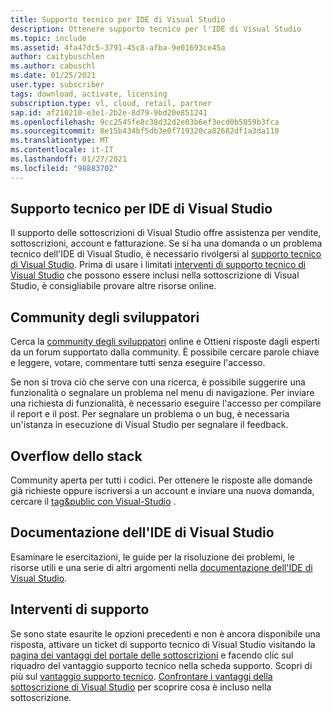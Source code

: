 ```yaml
---
title: Supporto tecnico per IDE di Visual Studio
description: Ottenere supporto tecnico per l'IDE di Visual Studio
ms.topic: include
ms.assetid: 4fa47dc5-3791-45c8-afba-9e01693ce45a
author: caitybuschlen
ms.author: cabuschl
ms.date: 01/25/2021
user.type: subscriber
tags: download, activate, licensing
subscription.type: vl, cloud, retail, partner
sap.id: af210210-e3e1-2b2e-8d79-9bd20e851241
ms.openlocfilehash: 9cc2545fe8c38d32d2e03b6ef3ecd0b5059b3fca
ms.sourcegitcommit: 8e15b434bf5db3e0f719320ca82682df1a3da110
ms.translationtype: MT
ms.contentlocale: it-IT
ms.lasthandoff: 01/27/2021
ms.locfileid: "98883702"
---
```

## <a name="visual-studio-ide-technical-support"></a>Supporto tecnico per IDE di Visual Studio  

Il supporto delle sottoscrizioni di Visual Studio offre assistenza per vendite, sottoscrizioni, account e fatturazione. Se si ha una domanda o un problema tecnico dell'IDE di Visual Studio, è necessario rivolgersi al [supporto tecnico di Visual Studio](https://visualstudio.microsoft.com/vs/support/). Prima di usare i limitati [interventi di supporto tecnico di Visual Studio](https://docs.microsoft.com/visualstudio/subscriptions/vs-tech-support) che possono essere inclusi nella sottoscrizione di Visual Studio, è consigliabile provare altre risorse online.

## <a name="developer-community"></a>Community degli sviluppatori 

Cerca la [community degli sviluppatori](https://developercommunity.visualstudio.com/) online e Ottieni risposte dagli esperti da un forum supportato dalla community. È possibile cercare parole chiave e leggere, votare, commentare tutti senza eseguire l'accesso.  

Se non si trova ciò che serve con una ricerca, è possibile suggerire una funzionalità o segnalare un problema nel menu di navigazione. Per inviare una richiesta di funzionalità, è necessario eseguire l'accesso per compilare il report e il post. Per segnalare un problema o un bug, è necessaria un'istanza in esecuzione di Visual Studio per segnalare il feedback.   

## <a name="stack-overflow"></a>Overflow dello stack 

Community aperta per tutti i codici. Per ottenere le risposte alle domande già richieste oppure iscriversi a un account e inviare una nuova domanda, cercare il [tag&public con Visual-Studio](https://stackoverflow.com/questions/tagged/visual-studio?tab=Newest) .  

## <a name="visual-studio-ide-documentation"></a>Documentazione dell'IDE di Visual Studio 

Esaminare le esercitazioni, le guide per la risoluzione dei problemi, le risorse utili e una serie di altri argomenti nella [documentazione dell'IDE di Visual Studio](https://docs.microsoft.com/visualstudio/ide/). 

## <a name="support-incidents"></a>Interventi di supporto 

Se sono state esaurite le opzioni precedenti e non è ancora disponibile una risposta, attivare un ticket di supporto tecnico di Visual Studio visitando la [pagina dei vantaggi del portale delle sottoscrizioni](https://my.visualstudio.com/Benefits) e facendo clic sul riquadro del vantaggio supporto tecnico nella scheda supporto. Scopri di più sul [vantaggio supporto tecnico](https://docs.microsoft.com/visualstudio/subscriptions/vs-tech-support). [Confrontare i vantaggi della sottoscrizione di Visual Studio](https://visualstudio.microsoft.com/vs/benefits/#azure?cat=visual-studio-enterprise-subscription) per scoprire cosa è incluso nella sottoscrizione.
